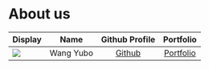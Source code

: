 # About us

Display |   Name    | Github Profile | Portfolio 
--------|:---------:|:--------------:|:---------:
![](https://via.placeholder.com/100.png?text=Photo) | Wang Yubo | [Github](https://github.com/YubotKwng) | [Portfolio](docs/team/yubotkwng.md)
